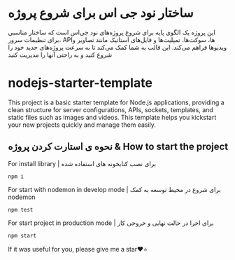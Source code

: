 # ساختار نود جی اس برای شروع پروژه
این پروژه یک الگوی پایه برای شروع پروژه‌های نود جی‌اس است که ساختار مناسبی برای تنظیمات سرور، API‌ها، سوکت‌ها، تمپلیت‌ها و فایل‌های استاتیک مانند تصاویر و ویدیوها فراهم می‌کند. این قالب به شما کمک می‌کند تا به سرعت پروژه‌های جدید خود را شروع کنید و به راحتی آنها را مدیریت کنید


# nodejs-starter-template
This project is a basic starter template for Node.js applications, providing a clean structure for server configurations, APIs, sockets, templates, and static files such as images and videos. This template helps you kickstart your new projects quickly and manage them easily.


## نحوه ی استارت کردن پروژه & How to start the project
For install library | برای نصب کتابخونه های استفاده شده 
```TERMINAL
npm i
```
For start with nodemon in develop mode | برای شروع در محیط توسعه به کمک nodemon
```TERMINAL
npm test
```
For start project in production mode | برای اجرا در حالت نهایی و خروجی کار
```TERMINAL
npm start
```

If it was useful for you, please give me a star❤️⭐
